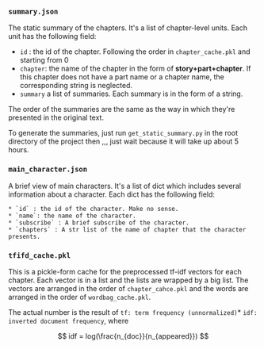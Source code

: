 ### `summary.json`

The static summary of the chapters. It's a list of chapter-level units. Each unit has the following field:

- `id` : the id of the chapter. Following the order in `chapter_cache.pkl` and starting from 0
- `chapter`: the name of the chapter in the form of **story+part+chapter**. If this chapter does not have a part name or a chapter name, the corresponding string is neglected. 
- `summary` a list of summaries. Each summary is in the form of a string. 

The order of the summaries are the same as the way in which they're presented in the original text.

To generate the summaries, just run `get_static_summary.py` in the root directory of the project then ,,, just wait because it will take up about 5 hours.



### `main_character.json`

A brief view of main characters. It's a list of dict which includes several information about a character. Each dict has the following field:

	* `id` : the id of the character. Make no sense.
	* `name`: the name of the character.
	* `subscribe` : A brief subscribe of the character.
	* `chapters` : A str list of the name of chapter that the character presents. 


### `tfifd_cache.pkl`
This is a pickle-form cache for the preprocessed tf-idf vectors for each chapter. Each vector is in a list and the lists are wrapped by a big list. The vectors are arranged in the order of `chapter_cahce.pkl` and the words are arranged in the order of `wordbag_cache.pkl`.

The actual number is the result of `tf: term frequency (unnormalized)`* `idf: inverted document frequency`, where

$$
idf = log(\frac{n_{doc}}{n_{appeared}})
$$



